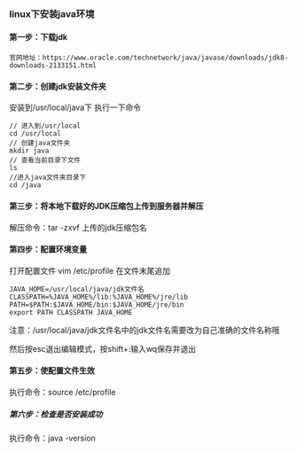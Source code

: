 ### linux下安装java环境

#### 第一步：下载jdk

```
官网地址：https://www.oracle.com/technetwork/java/javase/downloads/jdk8-downloads-2133151.html
```



#### 第二步：创建jdk安装文件夹

安装到/usr/local/java下
执行一下命令

```
// 进入到/usr/local
cd /usr/local  	
// 创建java文件夹
mkdir java		
// 查看当前目录下文件
ls			
//进入java文件夹目录下	
cd /java		
```

#### 第三步：将本地下载好的JDK压缩包上传到服务器并解压


解压命令：tar -zxvf 上传的jdk压缩包名

#### 第四步：配置环境变量

打开配置文件 vim /etc/profile
在文件末尾追加

```
JAVA_HOME=/usr/local/java/jdk文件名
CLASSPATH=%JAVA_HOME%/lib:%JAVA_HOME%/jre/lib
PATH=$PATH:$JAVA_HOME/bin:$JAVA_HOME/jre/bin
export PATH CLASSPATH JAVA_HOME
```


注意：/usr/local/java/jdk文件名中的jdk文件名需要改为自己准确的文件名称哦

然后按esc退出编辑模式，按shift+:输入wq保存并退出

#### 第五步：使配置文件生效

执行命令：source /etc/profile

##### 第六步：检查是否安装成功

执行命令：java -version

